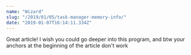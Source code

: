 ```yaml
---
name: "Wizard"
slug: "/2019/01/05/task-manager-memory-info/"
date: "2019-01-07T16:14:11.334Z"
---
```

Great article! I wish you could go deeper into this program, and btw your anchors at the beginning of the article don't work